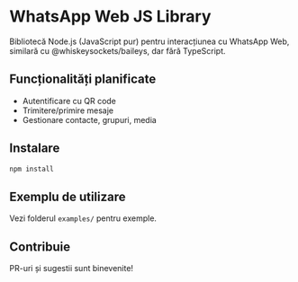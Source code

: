 # WhatsApp Web JS Library

Bibliotecă Node.js (JavaScript pur) pentru interacțiunea cu WhatsApp Web, similară cu @whiskeysockets/baileys, dar fără TypeScript.

## Funcționalități planificate
- Autentificare cu QR code
- Trimitere/primire mesaje
- Gestionare contacte, grupuri, media

## Instalare
```bash
npm install
```

## Exemplu de utilizare
Vezi folderul `examples/` pentru exemple.

## Contribuie
PR-uri și sugestii sunt binevenite!